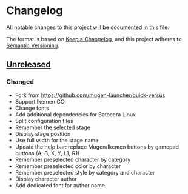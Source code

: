 # Changelog

All notable changes to this project will be documented in this file.

The format is based on [Keep a Changelog](https://keepachangelog.com/en/1.0.0/),
and this project adheres to [Semantic Versioning](https://semver.org/spec/v2.0.0.html).

## [Unreleased]

### Changed

- Fork from https://github.com/mugen-launcher/quick-versus
- Support Ikemen GO
- Change fonts
- Add additional dependencies for Batocera Linux
- Split configuration files
- Remember the selected stage
- Display stage position
- Use full width for the stage name
- Update the help bar: replace Mugen/Ikemen buttons by gamepad buttons (A, B, X, Y, L1, R1)
- Remember preselected character by category
- Remember preselected color by character
- Remember preselected style by category and character
- Display character author
- Add dedicated font for author name

[Unreleased]: https://github.com/ikemen-launcher/quick-versus/compare/04613475d356f64b9a17af8401c3be11209536c7...HEAD
